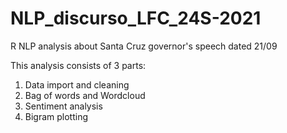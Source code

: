 # NLP_discurso_LFC_24S-2021
R NLP analysis about Santa Cruz governor's speech dated 21/09

This analysis consists of 3 parts:
1. Data import and cleaning
2. Bag of words and Wordcloud
3. Sentiment analysis
4. Bigram plotting
